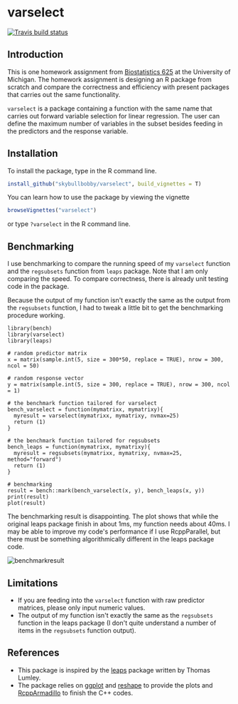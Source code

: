# varselect

<!-- badges: start -->
  [![Travis build status](https://travis-ci.org/skybullbobby/varselect.svg)](https://travis-ci.com/skybullbobby/varselect)
  <!-- badges: end -->

## Introduction

This is one homework assignment from [Biostatistics 625](https://sph.umich.edu/academics/courses/course.php?courseID=BIOSTAT625) at the University of Michigan. The homework assignment is designing an R package from scratch and compare the correctness and efficiency with present packages that carries out the same functionality. 



`varselect` is a package containing a function with the same name that carries out forward variable selection for linear regression. The user can define the maximum number of variables in the subset besides feeding in the predictors and the response variable. 



## Installation

To install the package, type in the R command line.

```R
install_github("skybullbobby/varselect", build_vignettes = T)
```

You can learn how to use the package by viewing the vignette

```R
browseVignettes("varselect")
```

or type `?varselect` in the R command line.

## Benchmarking

I use benchmarking to compare the running speed of my `varselect` function and the `regsubsets` function from `leaps` package. Note that I am only comparing the speed. To compare correctness, there is already unit testing code in the package.



Because the output of my function isn't exactly the same as the output from the `regsubsets` function, I had to tweak a little bit to get the benchmarking procedure working.

```{r}
library(bench)
library(varselect)
library(leaps)

# random predictor matrix
x = matrix(sample.int(5, size = 300*50, replace = TRUE), nrow = 300, ncol = 50)

# random response vector
y = matrix(sample.int(5, size = 300, replace = TRUE), nrow = 300, ncol = 1)

# the benchmark function tailored for varselect
bench_varselect = function(mymatrixx, mymatrixy){
  myresult = varselect(mymatrixx, mymatrixy, nvmax=25)
  return (1)
}

# the benchmark function tailored for regsubsets
bench_leaps = function(mymatrixx, mymatrixy){
  myresult = regsubsets(mymatrixx, mymatrixy, nvmax=25, method="forward")
  return (1)
}

# benchmarking
result = bench::mark(bench_varselect(x, y), bench_leaps(x, y))
print(result)
plot(result)
```

The benchmarking result is disappointing. The plot shows that while the original leaps package finish in about 1ms, my function needs about 40ms. I may be able to improve my code's performance if I use RcppParallel, but there must be something algorithmically different in the leaps package code.

![benchmarkresult](https://github.com/skybullbobby/varselect/blob/master/benchmark.png)

## Limitations

* If you are feeding into the `varselect` function with raw predictor matrices, please only input numeric values.
* The output of my function isn't exactly the same as the `regsubsets` function in the leaps package (I don't quite understand a number of items in the `regsubsets` function output).

## References

* This package is inspired by the [leaps](https://github.com/cran/leaps) package written by Thomas Lumley.
* The package relies on [ggplot](https://ggplot2.tidyverse.org/) and [reshape](https://cran.r-project.org/web/packages/reshape2/index.html) to provide the plots and [RcppArmadillo](https://cran.r-project.org/web/packages/RcppArmadillo/index.html) to finish the C++ codes.

